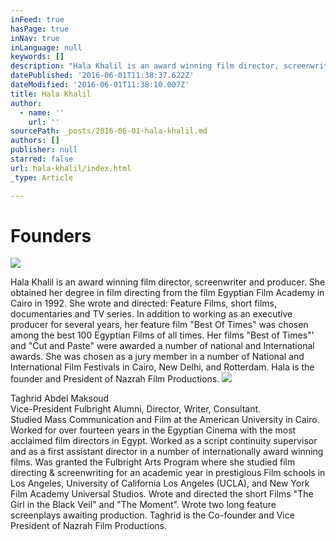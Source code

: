 ```yaml
---
inFeed: true
hasPage: true
inNav: true
inLanguage: null
keywords: []
description: "Hala Khalil is an award winning film director, screenwriter and producer. She obtained her degree in film directing from the film Egyptian Film Academy in Cairo in 1992. She wrote and directed: Feature Films, short films, documentaries and TV series. In addition to working as an executive producer for several years, her feature film \"Best Of Times\" was chosen among the best 100 Egyptian Films of all times. Her films \"Best of Times\"' and \"Cut and Paste\" were awarded a number of national and International awards. She was chosen as a jury member in a number of National and International Film Festivals in Cairo, New Delhi, and Rotterdam. Hala is the founder and President of Nazrah Film Productions."
datePublished: '2016-06-01T11:38:37.622Z'
dateModified: '2016-06-01T11:38:10.007Z'
title: Hala Khalil
author:
  - name: ''
    url: ''
sourcePath: _posts/2016-06-01-hala-khalil.md
authors: []
publisher: null
starred: false
url: hala-khalil/index.html
_type: Article

---
```

# Founders
![](https://s3-us-west-2.amazonaws.com/the-grid-img/p/70f235bc85087dc27669371e3000f1031d03a1d6.jpg)

Hala Khalil is an award winning film director, screenwriter and producer. She obtained her degree in film directing from the film Egyptian Film Academy in Cairo in 1992\. She wrote and directed: Feature Films, short films, documentaries and TV series. In addition to working as an executive producer for several years, her feature film "Best Of Times" was chosen among the best 100 Egyptian Films of all times. Her films "Best of Times"' and "Cut and Paste" were awarded a number of national and International awards. She was chosen as a jury member in a number of National and International Film Festivals in Cairo, New Delhi, and Rotterdam. Hala is the founder and President of Nazrah Film Productions.
![](https://the-grid-user-content.s3-us-west-2.amazonaws.com/6e12d995-5638-4568-81dc-c4c82de286db.jpg)

Taghrid Abdel Maksoud  
Vice-President Fulbright Alumni, Director, Writer, Consultant.  
Studied Mass Communication and Film at the American University in Cairo. Worked for over fourteen years in the Egyptian Cinema with the most acclaimed film directors in Egypt. Worked as a script continuity supervisor and as a first assistant director in a number of internationally award winning films. Was granted the Fulbright Arts Program where she studied film directing & screenwriting for an academic year in prestigious Film schools in Los Angeles, University of California Los Angeles (UCLA), and New York Film Academy Universal Studios. Wrote and directed the short Films "The Girl in the Black Veil" and "The Moment". Wrote two long feature screenplays awaiting production. Taghrid is the Co-founder and Vice President of Nazrah Film Productions.